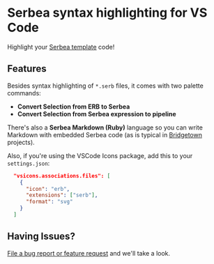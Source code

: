 # Serbea syntax highlighting for VS Code

Highlight your [Serbea template](https://www.serbea.dev) code!

## Features

Besides syntax highlighting of `*.serb` files, it comes with two palette commands:

* **Convert Selection from ERB to Serbea**
* **Convert Selection from Serbea expression to pipeline**

There's also a **Serbea Markdown (Ruby)** language so you can write Markdown with embedded Serbea code (as is typical in [Bridgetown](https://www.bridgetownrb.com) projects).

Also, if you're using the VSCode Icons package, add this to your `settings.json`:

```json
  "vsicons.associations.files": [
    {
      "icon": "erb",
      "extensions": ["serb"],
      "format": "svg"
    }
  ]
```

## Having Issues?

[File a bug report or feature request](https://github.com/bridgetownrb/vscode-serbea) and we'll take a look.
